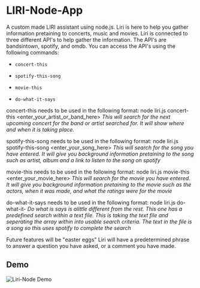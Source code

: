 # LIRI-Node-App

A custom made LIRI assistant using node.js. Liri is here to help you gather information pretaining to concerts, music and movies. Liri is connected to three different API's to help gather the information. The API's are bandsintown, spotify, and omdb. You can access the API's using the following commands:

   * `concert-this`

   * `spotify-this-song`

   * `movie-this`

   * `do-what-it-says`

concert-this needs to be used in the following format: 
node liri.js concert-this <enter_your_artist_or_band_here>
*This will search for the next upcoming concert for the band or artist searched for. It will show where and when it is taking place.*

spotify-this-song needs to be used in the following format: 
node liri.js spotify-this-song <enter_your_song_here>
*This will search for the song you have entered. It will give you background information pretaining to the song such as artist, album and a link to listen to the song on spotify*

movie-this needs to be used in the following format: 
node liri.js movie-this <enter_your_movie_here>
*This will search for the movie you have entered. It will give you background information pretaining to the movie such as the actors, when it was made, and what the ratings were for the movie*

do-what-it-says needs to be used in the following format: 
node liri.js do-what-it-
*Do what is says is alittle different from the rest. This one has a predefined search within a text file. This is taking the text file and seperating the array within into usable search criteria. The text in the file is a song so this uses spotify to complete the search*

Future features will be "easter eggs" Liri will have a predetermined phrase to answer a question you have asked, or a comment you have made.


## Demo

![Liri-Node Demo](liriDemo.gif)